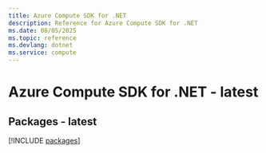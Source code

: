 ```yaml
---
title: Azure Compute SDK for .NET
description: Reference for Azure Compute SDK for .NET
ms.date: 08/05/2025
ms.topic: reference
ms.devlang: dotnet
ms.service: compute
---
```

# Azure Compute SDK for .NET - latest
## Packages - latest
[!INCLUDE [packages](compute-index.md)]